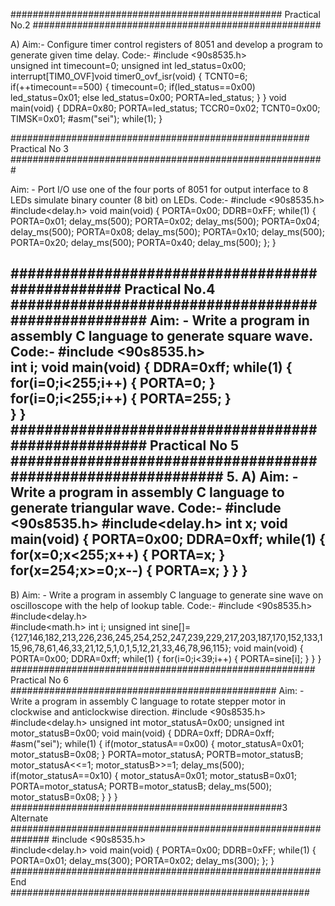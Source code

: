 ################################################# Practical No.2 ####################################################

A) Aim:- Configure timer control registers of  8051 and develop a program to generate given time delay.
Code:-
#include <90s8535.h>  
unsigned int timecount=0;
unsigned int led_status=0x00;
interrupt[TIM0_OVF]void timer0_ovf_isr(void)
{
TCNT0=6;
if(++timecount==500)
{
timecount=0;
if(led_status==0x00)
led_status=0x01;
else
led_status=0x00;
PORTA=led_status;
}
}
void main(void)
{ 
DDRA=0x80;
PORTA=led_status;
TCCR0=0x02;
TCNT0=0x00; 
TIMSK=0x01;
#asm("sei");
while(1);
}

###################################################### Practical No 3 #########################################################

Aim: - Port I/O use one of the four ports of 8051 for output interface to 8 LEDs simulate binary counter (8 bit) on LEDs.
Code:-
#include <90s8535.h>  
#include<delay.h>
void main(void)
{
PORTA=0x00;
DDRB=0xFF;
while(1)
{
PORTA=0x01;
delay_ms(500);
PORTA=0x02;
delay_ms(500);
PORTA=0x04;
delay_ms(500);
PORTA=0x08;
delay_ms(500);
PORTA=0x10;
delay_ms(500);
PORTA=0x20;
delay_ms(500);
PORTA=0x40;
delay_ms(500);
}; 
}

################################################# Practical No.4 ####################################################
Aim: - Write a program in assembly C language to generate square wave.
Code:-
#include <90s8535.h>     
int i;
void main(void)
{
DDRA=0xff;
while(1)
{
for(i=0;i<255;i++)
{
PORTA=0;
}      
for(i=0;i<255;i++)
{
PORTA=255;
}        
}
}
#################################################### Practical No 5 #############################################################
5. A) Aim: - Write a program in assembly C language to generate triangular wave.
Code:-
#include <90s8535.h>
#include<delay.h>
int x;
void main(void)
{
PORTA=0x00;
DDRA=0xff;
while(1)
{
for(x=0;x<255;x++)
{
PORTA=x;
}
for(x=254;x>=0;x--)
{
PORTA=x;
}
}
}
--------------------------------------------------------------------------------------------------------------------------------
B) Aim: - Write a program in assembly C language to generate sine wave on oscilloscope with the help of lookup table.
Code:-
#include <90s8535.h>
#include<delay.h>  
#include<math.h>
int i;
unsigned int sine[]={127,146,182,213,226,236,245,254,252,247,239,229,217,203,187,170,152,133,115,96,78,61,46,33,21,12,5,1,0,1,5,12,21,33,46,78,96,115};
void main(void)
{
PORTA=0x00;
DDRA=0xff;
while(1)
{
for(i=0;i<39;i++)
{
PORTA=sine[i];
}
}
}
####################################################### Practical No 6 ################################################
Aim: - Write a program in assembly C language to rotate stepper motor in clockwise and anticlockwise direction.
#include <90s8535.h>
#include<delay.h>
unsigned int motor_statusA=0x00;
unsigned int motor_statusB=0x00;
void main(void)
{
DDRA=0xff;
DDRA=0xff;
#asm("sei");
while(1)
{
if(motor_statusA==0x00)
{
motor_statusA=0x01;
motor_statusB=0x08;
}
PORTA=motor_statusA;
PORTB=motor_statusB;
motor_statusA<<=1;
motor_statusB>>=1;
delay_ms(500);
if(motor_statusA==0x10)
{
motor_statusA=0x01;
motor_statusB=0x01;
PORTA=motor_statusA;
PORTB=motor_statusB;
delay_ms(500);
motor_statusB=0x08;
}
}
}
#################################################3 Alternate ###############################################################
#include <90s8535.h>  
#include<delay.h>
void main(void)
{
PORTA=0x00;
DDRB=0xFF;
while(1)
{
PORTA=0x01;
delay_ms(300);
PORTA=0x02;
delay_ms(300);
}; 
}
######################################################## End ######################################################
